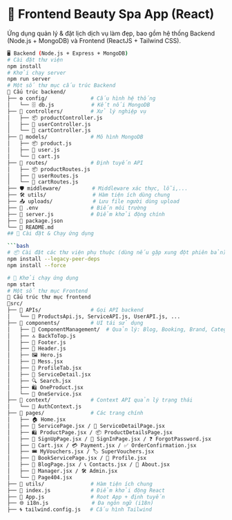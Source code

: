 # 🌟 Frontend Beauty Spa App (React)

Ứng dụng quản lý & đặt lịch dịch vụ làm đẹp, bao gồm hệ thống Backend (Node.js + MongoDB) và Frontend (ReactJS + Tailwind CSS).

```bash
🖥️ Backend (Node.js + Express + MongoDB)
# Cài đặt thư viện
npm install
# Khởi chạy server
npm run server
# Một số thư mục cấu trúc Backend
📁 Cấu trúc backend/
├── ⚙️ config/              # Cấu hình hệ thống
│   └── 🗄️ db.js            # Kết nối MongoDB
├── 📂 controllers/         # Xử lý nghiệp vụ
│   ├── 📦 productController.js
│   ├── 👤 userController.js
│   └── 🛒 cartController.js
├── 📂 models/              # Mô hình MongoDB
│   ├── 📦 product.js
│   ├── 👤 user.js
│   └── 🛒 cart.js
├── 📂 routes/              # Định tuyến API
│   ├── 📦 productRoutes.js
│   ├── 👤 userRoutes.js
│   └── 🛒 cartRoutes.js
├── 🛡️ middleware/          # Middleware xác thực, lỗi,...
├── 🛠️ utils/               # Hàm tiện ích dùng chung
├── 📤 uploads/             # Lưu file người dùng upload
├── 🧪 .env                 # Biến môi trường
├── 🚀 server.js            # Điểm khởi động chính
├── 📄 package.json
└── 📘 README.md
## 🚀 Cài đặt & Chạy ứng dụng

```bash
# 📦 Cài đặt các thư viện phụ thuộc (dùng nếu gặp xung đột phiên bản)
npm install --legacy-peer-deps
npm install --force

# 🚀 Khởi chạy ứng dụng
npm start
# Một số thư mục Frontend
📁 Cấu trúc thư mục frontend
📁src/
├── 📁 APIs/                # Gọi API backend
│   └── 🧾 ProductsApi.js, ServiceAPI.js, UserAPI.js, ...
├── 📁 components/          # UI tái sử dụng
│   ├── 📁 ComponentManagement/  # Quản lý: Blog, Booking, Brand, Category,...
│   ├── 🔝 BackToTop.js
│   ├── 📄 Footer.js
│   ├── 🧭 Header.js
│   ├── 🖼️ Hero.js
│   ├── 💬 Mess.jsx
│   ├── 👤 ProfileTab.jsx
│   ├── 💄 ServiceDetail.jsx
│   ├── 🔍 Search.jsx
│   ├── 🛍️ OneProduct.jsx
│   └── 💆 OneService.jsx
├── 📁 context/             # Context API quản lý trạng thái
│   └── 🧠 AuthContext.js
├── 📁 pages/               # Các trang chính
│   ├── 🏠 Home.jsx
│   ├── 💇 ServicePage.jsx / 💄 ServiceDetailPage.jsx
│   ├── 🛍️ ProductPage.jsx / 📦 ProductDetailsPage.jsx
│   ├── 📝 SignUpPage.jsx / 🔐 SignInPage.jsx / ❓ ForgotPassword.jsx
│   ├── 🛒 Cart.jsx / 💳 Payment.jsx / ✅ OrderConfirmation.jsx
│   ├── 🎟️ MyVouchers.jsx / 🏷️ SuperVouchers.jsx
│   ├── 📅 BookServicePage.jsx / 👤 Profile.jsx
│   ├── 📰 BlogPage.jsx / 📞 Contacts.jsx / 📄 About.jsx
│   ├── 👔 Manager.jsx / 🛠️ Admin.jsx
│   └── 🚫 Page404.jsx
├── 📁 utils/               # Hàm tiện ích chung
├── 🚀 index.js             # Điểm khởi động React
├── 🧠 App.js               # Root App + định tuyến
├── 🌐 i18n.js              # Đa ngôn ngữ (i18n)
├── 🌀 tailwind.config.js   # Cấu hình Tailwind

